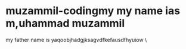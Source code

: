 # muzammil-codingmy my name ias m,uhammad muzammil
my father name is yaqoobjhadgjksagvdfkefausdfhyuiow
\

